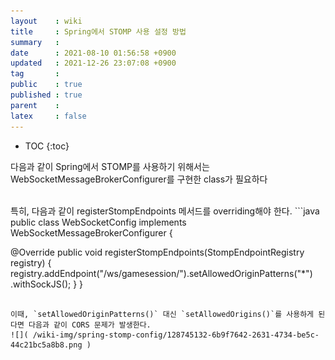 ```yaml
---
layout    : wiki
title     : Spring에서 STOMP 사용 설정 방법
summary   : 
date      : 2021-08-10 01:56:58 +0900
updated   : 2021-12-26 23:07:08 +0900
tag       : 
public    : true
published : true
parent    : 
latex     : false
---
```

* TOC
{:toc}

다음과 같이 Spring에서 STOMP를 사용하기 위해서는 WebSocketMessageBrokerConfigurer를 구현한 class가 필요하다

<br>
특히, 다음과 같이 registerStompEndpoints 메서드를 overriding해야 한다.
```java
public class WebSocketConfig implements WebSocketMessageBrokerConfigurer {

  @Override
  public void registerStompEndpoints(StompEndpointRegistry registry) {
    registry.addEndpoint("/ws/gamesession/").setAllowedOriginPatterns("*")
			.withSockJS();
  }
}
```

이때, `setAllowedOriginPatterns()` 대신 `setAllowedOrigins()`를 사용하게 된다면 다음과 같이 CORS 문제가 발생한다.  
![]( /wiki-img/spring-stomp-config/128745132-6b9f7642-2631-4734-be5c-44c21bc5a8b8.png )

